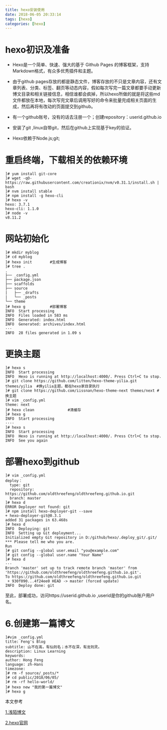 ```yaml
---
title: hexo安装使用
date: 2018-06-05 20:33:14
tags: [hexo]
categories: [hexo]
---
```

# hexo初识及准备

- Hexo是一个简单、快速、强大的基于 Github Pages 的博客框架，支持Markdown格式，有众多优秀插件和主题。 

- 由于github pages存放的都是静态文件，博客存放的不只是文章内容，还有文章列表、分类、标签、翻页等动态内容，假如每次写完一篇文章都要手动更新博文目录和相关链接信息，相信谁都会疯掉，所以hexo所做的就是将这些md文件都放在本地，每次写完文章后调用写好的命令来批量完成相关页面的生成，然后再将有改动的页面提交到github。 

- 有一个github账号，没有的话去注册一个；创建repository：userid.github.io

- 安装了git ,linux自带git，然后在github上实现基于key的验证。

- Hexo依赖于Node.js;git;

# 重启终端，下载相关的依赖环境

```
]# yum install git-core 
]# wget -qO- https://raw.githubusercontent.com/creationix/nvm/v0.31.1/install.sh | bash
]# nvm install stable
]# npm install -g hexo-cli
]# hexo -v
hexo: 3.7.1
hexo-cli: 1.1.0
]# node -v
v8.11.2

```

# 网站初始化

```
]# mkdir myblog
]# cd myblog
]# hexo init 		#生成博客
]# tree .
.
├── _config.yml
├── package.json
├── scaffolds
├── source
|   ├── _drafts
|   └── _posts
└── theme
]# hexo g			#部署博客
INFO  Start processing
INFO  Files loaded in 583 ms
INFO  Generated: index.html
INFO  Generated: archives/index.html
···
INFO  28 files generated in 1.09 s
```
# 更换主题

```
]# hexo s
INFO  Start processing
INFO  Hexo is running at http://localhost:4000/. Press Ctrl+C to stop.
]# git clone https://github.com/litten/hexo-theme-yilia.git themes/yilia  #换yilia主题，都在hexo家目录执行
]# git clone https://github.com/iissnan/hexo-theme-next themes/next #换主题
]# vim _config.yml
theme: next
]# hexo clean				#清缓存
]# hexo g
INFO  Start processing
····
]# hexo s
INFO  Start processing
INFO  Hexo is running at http://localhost:4000/. Press Ctrl+C to stop.
INFO  See you again
```
# 部署hexo到github

```
]# vim _config.yml
deploy：
  type: git
  repository: https://github.com/oldthreefeng/oldthreefeng.github.io.git
  branch: master
]# hexo d
ERROR Deployer not found: git
]# npm install hexo-deployer-git --save
+ hexo-deployer-git@0.3.1
added 31 packages in 63.468s
]# hexo d
INFO  Deploying: git
INFO  Setting up Git deployment...
Initialized empty Git repository in D:/github/hexo/.deploy_git/.git/
*** Please tell me who you are.
Run
]# git config --global user.email "you@example.com"
]# git config --global user.name "Your Name"
]# hexo d
···
Branch 'master' set up to track remote branch 'master' from 'https://github.com/oldthreefeng/oldthreefeng.github.io.git'.
To https://github.com/oldthreefeng/oldthreefeng.github.io.git
 + 930f090...4f24ee0 HEAD -> master (forced update)
INFO  Deploy done: git
```

至此，部署成功，访问https://userid.github.io  ,userid是你的github账户用户名。 

# 6.创建第一篇博文
```
]#vim _config.yml
title: Feng's Blog
subtitle: 山不在高，有仙则名；水不在深，有龙则灵。
description: Linux Learning
keywords:
author: Hong Feng
language: zh-Hans
timezone:
]# rm -f source/_posts/*
]# cd public/2018/06/05/
]# rm -rf hello-world/
]# hexo new "我的第一篇博文"
]# hexo g
```

本文参考

[1.浅陌博文](https://baoyuzhang.github.io/2017/05/12/%E3%80%90Hexo%E6%90%AD%E5%BB%BA%E7%8B%AC%E7%AB%8B%E5%8D%9A%E5%AE%A2%E5%85%A8%E7%BA%AA%E5%BD%95%E3%80%91%EF%BC%88%E4%B8%89%EF%BC%89%E4%BD%BF%E7%94%A8Hexo%E6%90%AD%E5%BB%BA%E5%8D%9A%E5%AE%A2/)

[2.hexo官网](https://hexo.io/zh-cn/)

​	
